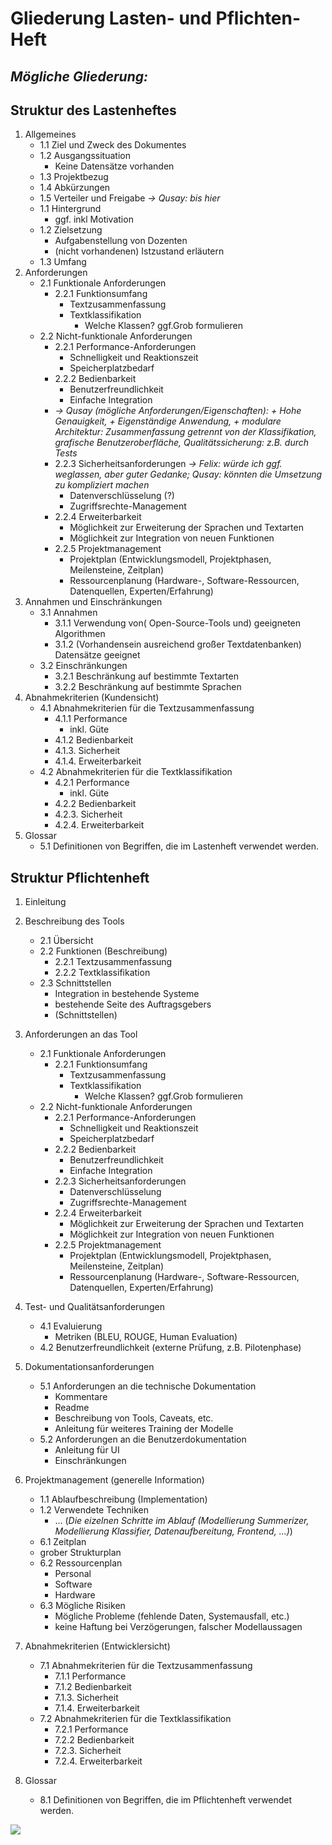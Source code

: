# Gliederung Lasten- und Pflichten-Heft

## *Mögliche Gliederung:*

## Struktur des Lastenheftes

1. Allgemeines
   - 1.1 Ziel und Zweck des Dokumentes
   - 1.2 Ausgangssituation
     - Keine Datensätze vorhanden
   - 1.3 Projektbezug
   - 1.4 Abkürzungen
   - 1.5 Verteiler und Freigabe
   *-> Qusay: bis hier*
   - 1.1 Hintergrund
     - ggf. inkl Motivation
   - 1.2 Zielsetzung
     - Aufgabenstellung von Dozenten
     - (nicht vorhandenen) Istzustand erläutern
   - 1.3 Umfang
2. Anforderungen
   - 2.1 Funktionale Anforderungen
      - 2.2.1 Funktionsumfang
         - Textzusammenfassung
         - Textklassifikation
            - Welche Klassen? ggf.Grob formulieren
   - 2.2 Nicht-funktionale Anforderungen
      - 2.2.1 Performance-Anforderungen
        - Schnelligkeit und Reaktionszeit
        - Speicherplatzbedarf
      - 2.2.2 Bedienbarkeit
        - Benutzerfreundlichkeit
        - Einfache Integration
     - *-> Qusay (mögliche Anforderungen/Eigenschaften): + Hohe Genauigkeit, + Eigenständige Anwendung, + modulare Architektur: Zusammenfassung getrennt von der Klassifikation, grafische Benutzeroberfläche, Qualitätssicherung: z.B. durch Tests*
      - 2.2.3 Sicherheitsanforderungen *-> Felix: würde ich ggf. weglassen, aber guter Gedanke; Qusay: könnten die Umsetzung zu kompliziert machen*
        - Datenverschlüsselung (?)
        - Zugriffsrechte-Management 
      - 2.2.4 Erweiterbarkeit
        - Möglichkeit zur Erweiterung der Sprachen und Textarten
        - Möglichkeit zur Integration von neuen Funktionen
      - 2.2.5 Projektmanagement
        - Projektplan (Entwicklungsmodell, Projektphasen, Meilensteine, Zeitplan)
        - Ressourcenplanung (Hardware-, Software-Ressourcen, Datenquellen, Experten/Erfahrung)
3. Annahmen und Einschränkungen
   - 3.1 Annahmen
     - 3.1.1 Verwendung von( Open-Source-Tools und) geeigneten Algorithmen
     - 3.1.2 (Vorhandensein ausreichend großer Textdatenbanken) Datensätze geeignet
   - 3.2 Einschränkungen
     - 3.2.1 Beschränkung auf bestimmte Textarten
     -  3.2.2 Beschränkung auf bestimmte Sprachen
4. Abnahmekriterien (Kundensicht)
   - 4.1 Abnahmekriterien für die Textzusammenfassung
      - 4.1.1 Performance
        - inkl. Güte
      - 4.1.2 Bedienbarkeit
      - 4.1.3. Sicherheit
      - 4.1.4. Erweiterbarkeit
   - 4.2 Abnahmekriterien für die Textklassifikation
      - 4.2.1 Performance
        - inkl. Güte
      - 4.2.2 Bedienbarkeit
      - 4.2.3. Sicherheit
      - 4.2.4. Erweiterbarkeit
5. Glossar
   - 5.1 Definitionen von Begriffen, die im Lastenheft verwendet werden.


## Struktur Pflichtenheft

1. Einleitung
    
2. Beschreibung des Tools
   - 2.1 Übersicht
   - 2.2 Funktionen (Beschreibung)
     - 2.2.1 Textzusammenfassung
     - 2.2.2 Textklassifikation
   - 2.3 Schnittstellen
     - Integration in bestehende Systeme
     - bestehende Seite des Auftragsgebers
     - (Schnittstellen)
3. Anforderungen an das Tool
   - 2.1 Funktionale Anforderungen
      - 2.2.1 Funktionsumfang
         - Textzusammenfassung
         - Textklassifikation
            - Welche Klassen? ggf.Grob formulieren
   - 2.2 Nicht-funktionale Anforderungen
      - 2.2.1 Performance-Anforderungen
        - Schnelligkeit und Reaktionszeit
        - Speicherplatzbedarf
      - 2.2.2 Bedienbarkeit
        - Benutzerfreundlichkeit
        - Einfache Integration
      - 2.2.3 Sicherheitsanforderungen 
        - Datenverschlüsselung
        - Zugriffsrechte-Management 
      - 2.2.4 Erweiterbarkeit
        - Möglichkeit zur Erweiterung der Sprachen und Textarten
        - Möglichkeit zur Integration von neuen Funktionen
      - 2.2.5 Projektmanagement
        - Projektplan (Entwicklungsmodell, Projektphasen, Meilensteine, Zeitplan)
        - Ressourcenplanung (Hardware-, Software-Ressourcen, Datenquellen, Experten/Erfahrung)

4. Test- und Qualitätsanforderungen
   - 4.1 Evaluierung
     - Metriken (BLEU, ROUGE, Human Evaluation)
   - 4.2 Benutzerfreundlichkeit (externe Prüfung, z.B. Pilotenphase)

5. Dokumentationsanforderungen
   - 5.1 Anforderungen an die technische Dokumentation
     - Kommentare
     - Readme
     - Beschreibung von Tools, Caveats, etc.
     - Anleitung für weiteres Training der Modelle 
   - 5.2 Anforderungen an die Benutzerdokumentation
     - Anleitung für UI
     - Einschränkungen
6. Projektmanagement (generelle Information)
   - 1.1 Ablaufbeschreibung (Implementation)
   - 1.2 Verwendete Techniken
      - ... (*Die eizelnen Schritte im Ablauf (Modellierung Summerizer, Modellierung Klassifier, Datenaufbereitung, Frontend, ...)*)
   - 6.1 Zeitplan
   - grober Strukturplan
   - 6.2 Ressourcenplan
     - Personal
     - Software
     - Hardware
   - 6.3 Mögliche Risiken
     - Mögliche Probleme (fehlende Daten, Systemausfall, etc.)
     - keine Haftung bei Verzögerungen, falscher Modellaussagen
7. Abnahmekriterien (Entwicklersicht)
   - 7.1 Abnahmekriterien für die Textzusammenfassung
      - 7.1.1 Performance
      - 7.1.2 Bedienbarkeit
      - 7.1.3. Sicherheit
      - 7.1.4. Erweiterbarkeit
   - 7.2 Abnahmekriterien für die Textklassifikation
      - 7.2.1 Performance
      - 7.2.2 Bedienbarkeit
      - 7.2.3. Sicherheit
      - 7.2.4. Erweiterbarkeit
8. Glossar
   - 8.1 Definitionen von Begriffen, die im Pflichtenheft verwendet werden.

![](https://images.acquisa.de/media/pages/magazin/lastenheft-pflichtenheft/ddec44d260-1673887926/lastenheft-pflichtenheft-infografik.png?width=762&fit=1&enlarge=0&v=ddec44d260-1673887926)

